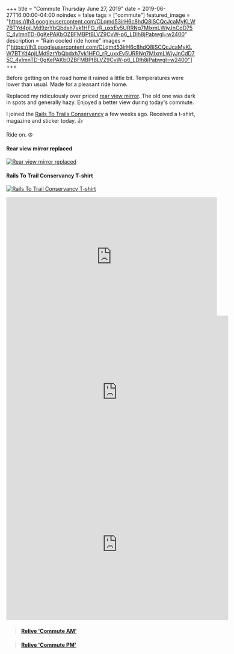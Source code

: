 +++
title =  "Commute Thursday June 27, 2019"
date = 2019-06-27T16:00:00-04:00
noindex = false
tags = ["commute"]
featured_image = "https://lh3.googleusercontent.com/CLqmd53irH6c8hdQ8lSCQcJcaMyKLW7BTYd4pjLMd9zrYbQbdxh7vk1HFO_rR_uxxEv5URRNg7MIxmLWiyJnCdD75C_4yImnTD-0gKePAKbOZBFMBPtBLVZ9CvW-p6_LDIh8jPabwgI=w2400"
description = "Rain cooled ride home"
images = ["https://lh3.googleusercontent.com/CLqmd53irH6c8hdQ8lSCQcJcaMyKLW7BTYd4pjLMd9zrYbQbdxh7vk1HFO_rR_uxxEv5URRNg7MIxmLWiyJnCdD75C_4yImnTD-0gKePAKbOZBFMBPtBLVZ9CvW-p6_LDIh8jPabwgI=w2400"]
+++

Before getting on the road home it rained a little bit. Temperatures were lower than usual. Made for a pleasant ride home.

Replaced my ridiculously over priced [rear view mirror](https://www.amazon.com/gp/product/B003LVHZ4O/ref=ppx_yo_dt_b_asin_title_o00_s01?ie=UTF8&psc=1). The old one was dark in spots and generally hazy. Enjoyed a better view during today's commute.

I joined the [Rails To Trails Conservancy](https://www.railstotrails.org/) a few weeks ago. Received a t-shirt, magazine and sticker today. 👍

Ride on. ☮

#### Rear view mirror replaced
[![Rear view mirror replaced](https://lh3.googleusercontent.com/d6tB3cgljbjiGNDQ26paSVO63PLvEKzuOCE5WxMj88hPmbuERpbCm5tBatSs06BLyqGfAZceev5WtlfHBN4EfimYtsdX8jiidEtnuu10H0ug56C2IR-C__D2HU0lx2RvOOyIXpmLcyk=w2400)](https://lh3.googleusercontent.com/d6tB3cgljbjiGNDQ26paSVO63PLvEKzuOCE5WxMj88hPmbuERpbCm5tBatSs06BLyqGfAZceev5WtlfHBN4EfimYtsdX8jiidEtnuu10H0ug56C2IR-C__D2HU0lx2RvOOyIXpmLcyk=w2400)

#### Rails To Trail Conservancy T-shirt
[![Rails To Trail Conservancy T-shirt](https://lh3.googleusercontent.com/ayrOxCOC0uRTD9ubsuZacc291Krgav4oeZQtWNZbD_JhWgee67c-ZnE_EtQwzIW3YdWehTfL9uh6MU84vSSB0twt8ZSbnQm4PRFFMjTIT_aqwgG3BIHjVh8aztF46wsUdWxrh8voppk=w2400)](https://lh3.googleusercontent.com/ayrOxCOC0uRTD9ubsuZacc291Krgav4oeZQtWNZbD_JhWgee67c-ZnE_EtQwzIW3YdWehTfL9uh6MU84vSSB0twt8ZSbnQm4PRFFMjTIT_aqwgG3BIHjVh8aztF46wsUdWxrh8voppk=w2400)

<iframe width="560" height="315" src="https://www.youtube.com/embed/6tlVnfeDZq8" frameborder="0" allow="accelerometer; autoplay; encrypted-media; gyroscope; picture-in-picture" allowfullscreen></iframe>

<iframe height='405' width='590' frameborder='0' allowtransparency='true' scrolling='no' src='https://www.strava.com/activities/2484244669/embed/2c9b6b27abcb1c280349a41f32374374b4d2d897'></iframe>

<iframe height='405' width='590' frameborder='0' allowtransparency='true' scrolling='no' src='https://www.strava.com/activities/2485790324/embed/bebb85f40545707141400f68e9b23c54fadb7208'></iframe>


<blockquote class="embedly-card" data-card-controls="0" data-card-key="f1631a41cb254ca5b035dc5747a5bd75"><h4><a href="https://www.relive.cc/view/2484244669?r=embed-site">Relive 'Commute AM'</a></h4></blockquote>
        <script async src="https://cdn.embedly.com/widgets/platform.js" charset="UTF-8"></script>

<blockquote class="embedly-card" data-card-controls="0" data-card-key="f1631a41cb254ca5b035dc5747a5bd75"><h4><a href="https://www.relive.cc/view/2485790324?r=embed-site">Relive 'Commute PM'</a></h4></blockquote>
        <script async src="https://cdn.embedly.com/widgets/platform.js" charset="UTF-8"></script>
